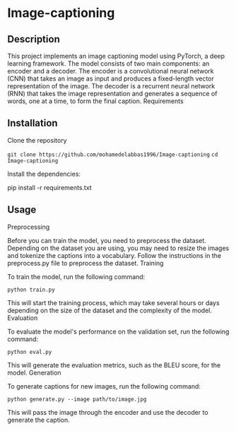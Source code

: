 # Image-captioning
## Description

This project implements an image captioning model using PyTorch, a deep learning framework. The model consists of two main components: an encoder and a decoder. The encoder is a convolutional neural network (CNN) that takes an image as input and produces a fixed-length vector representation of the image. The decoder is a recurrent neural network (RNN) that takes the image representation and generates a sequence of words, one at a time, to form the final caption.
Requirements


## Installation

Clone the repository

`git clone https://github.com/mohamedelabbas1996/Image-captioning`
`cd Image-captioning`

Install the dependencies:

pip install -r requirements.txt

## Usage
Preprocessing

Before you can train the model, you need to preprocess the dataset. Depending on the dataset you are using, you may need to resize the images and tokenize the captions into a vocabulary. Follow the instructions in the preprocess.py file to preprocess the dataset.
Training

To train the model, run the following command:

`python train.py`

This will start the training process, which may take several hours or days depending on the size of the dataset and the complexity of the model.
Evaluation

To evaluate the model's performance on the validation set, run the following command:

`python eval.py`

This will generate the evaluation metrics, such as the BLEU score, for the model.
Generation

To generate captions for new images, run the following command:

`python generate.py --image path/to/image.jpg`

This will pass the image through the encoder and use the decoder to generate the caption.
